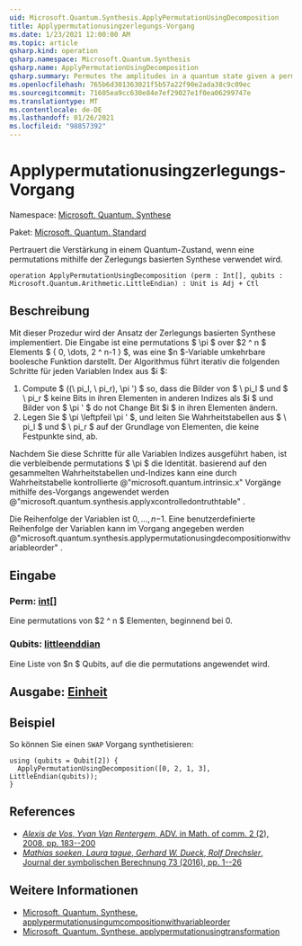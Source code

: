 ```yaml
---
uid: Microsoft.Quantum.Synthesis.ApplyPermutationUsingDecomposition
title: Applypermutationusingzerlegungs-Vorgang
ms.date: 1/23/2021 12:00:00 AM
ms.topic: article
qsharp.kind: operation
qsharp.namespace: Microsoft.Quantum.Synthesis
qsharp.name: ApplyPermutationUsingDecomposition
qsharp.summary: Permutes the amplitudes in a quantum state given a permutation using decomposition-based synthesis.
ms.openlocfilehash: 765b6d301363021f5b57a22f90e2ada38c9c09ec
ms.sourcegitcommit: 71605ea9cc630e84e7ef29027e1f0ea06299747e
ms.translationtype: MT
ms.contentlocale: de-DE
ms.lasthandoff: 01/26/2021
ms.locfileid: "98857392"
---
```

# <a name="applypermutationusingdecomposition-operation"></a>Applypermutationusingzerlegungs-Vorgang

Namespace: [Microsoft. Quantum. Synthese](xref:Microsoft.Quantum.Synthesis)

Paket: [Microsoft. Quantum. Standard](https://nuget.org/packages/Microsoft.Quantum.Standard)


Pertrauert die Verstärkung in einem Quantum-Zustand, wenn eine permutations mithilfe der Zerlegungs basierten Synthese verwendet wird.

```qsharp
operation ApplyPermutationUsingDecomposition (perm : Int[], qubits : Microsoft.Quantum.Arithmetic.LittleEndian) : Unit is Adj + Ctl
```


## <a name="description"></a>Beschreibung

Mit dieser Prozedur wird der Ansatz der Zerlegungs basierten Synthese implementiert.  Die Eingabe ist eine permutations $ \pi $ over $2 ^ n $ Elements $ \{ 0, \dots, 2 ^ n-1 \} $, was eine $n $-Variable umkehrbare boolesche Funktion darstellt.
Der Algorithmus führt iterativ die folgenden Schritte für jeden Variablen Index aus $i $:

1. Compute $ ((\ pi_l, \ pi_r), \pi ') $ so, dass die Bilder von $ \ pi_l $ und $ \ pi_r $ keine Bits in ihren Elementen in anderen Indizes als $i $ und Bilder von $ \pi ' $ do not Change Bit $i $ in ihren Elementen ändern.
2. Legen Sie $ \pi \leftpfeil \pi ' $, und leiten Sie Wahrheitstabellen aus $ \ pi_l $ und $ \ pi_r $ auf der Grundlage von Elementen, die keine Festpunkte sind, ab.

Nachdem Sie diese Schritte für alle Variablen Indizes ausgeführt haben, ist die verbleibende permutations $ \pi $ die Identität. basierend auf den gesammelten Wahrheitstabellen und-Indizes kann eine durch Wahrheitstabelle kontrollierte @"microsoft.quantum.intrinsic.x" Vorgänge mithilfe des-Vorgangs angewendet werden @"microsoft.quantum.synthesis.applyxcontrolledontruthtable" .

Die Reihenfolge der Variablen ist $0, \dots, n-$1.  Eine benutzerdefinierte Reihenfolge der Variablen kann im Vorgang angegeben werden @"microsoft.quantum.synthesis.applypermutationusingdecompositionwithvariableorder" .

## <a name="input"></a>Eingabe

### <a name="perm--int"></a>Perm: [int](xref:microsoft.quantum.lang-ref.int)[]

Eine permutations von $2 ^ n $ Elementen, beginnend bei 0.


### <a name="qubits--littleendian"></a>Qubits: [littleenddian](xref:Microsoft.Quantum.Arithmetic.LittleEndian)

Eine Liste von $n $ Qubits, auf die die permutations angewendet wird.



## <a name="output--unit"></a>Ausgabe: [Einheit](xref:microsoft.quantum.lang-ref.unit)



## <a name="example"></a>Beispiel

So können Sie einen `SWAP` Vorgang synthetisieren:

```qsharp
using (qubits = Qubit[2]) {
  ApplyPermutationUsingDecomposition([0, 2, 1, 3], LittleEndian(qubits));
}
```

## <a name="references"></a>References

- [*Alexis de Vos*, *Yvan Van Rentergem*, ADV. in Math. of comm. 2 (2), 2008, pp. 183--200](http://www.aimsciences.org/article/doi/10.3934/amc.2008.2.183)
- [*Mathias soeken*, *Laura tague*, *Gerhard W. Dueck*, *Rolf Drechsler*, Journal der symbolischen Berechnung 73 (2016), pp. 1--26](https://www.sciencedirect.com/science/article/pii/S0747717115000188?via%3Dihub)

## <a name="see-also"></a>Weitere Informationen

- [Microsoft. Quantum. Synthese. applypermutationusingumcompositionwithvariableorder](xref:Microsoft.Quantum.Synthesis.ApplyPermutationUsingDecompositionWithVariableOrder)
- [Microsoft. Quantum. Synthese. applypermutationusingtransformation](xref:Microsoft.Quantum.Synthesis.ApplyPermutationUsingTransformation)